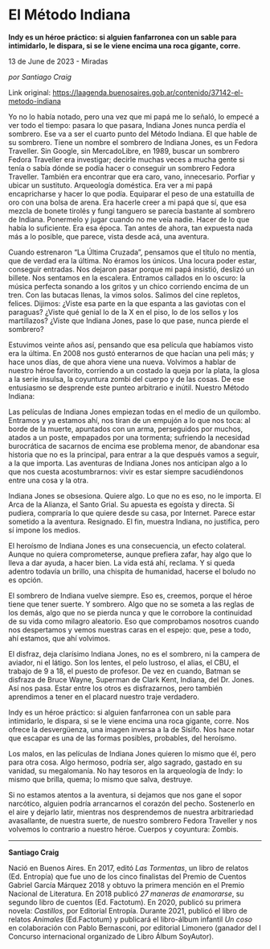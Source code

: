 # El Método Indiana

**Indy es un héroe práctico: si alguien fanfarronea con un sable para intimidarlo, le dispara, si se le viene encima una roca gigante, corre.**

13 de June de 2023 - Miradas

_por Santiago Craig_

Link original: https://laagenda.buenosaires.gob.ar/contenido/37142-el-metodo-indiana



Yo no lo había notado, pero una vez que mi papá me lo señaló, lo empecé a ver todo el tiempo: pasara lo que pasara, Indiana Jones nunca perdía el sombrero. Ese va a ser el cuarto punto del Método Indiana. El que hable de su sombrero. Tiene un nombre el sombrero de Indiana Jones, es un Fedora Traveller. Sin Google, sin MercadoLibre, en 1989, buscar un sombrero Fedora Traveller era investigar; decirle muchas veces a mucha gente si tenía o sabía dónde se podía hacer o conseguir un sombrero Fedora Traveller. También era encontrar que era caro, vano, innecesario. Porfiar y ubicar un sustituto. Arqueología doméstica. Era ver a mi papá encapricharse y hacer lo que podía. Equiparar el peso de una estatuilla de oro con una bolsa de arena. Era hacerle creer a mi papá que sí, que esa mezcla de bonete tirolés y fungi tanguero se parecía bastante al sombrero de Indiana. Ponermelo y jugar cuando no me veía nadie. Hacer de lo que había lo suficiente. Era esa época. Tan antes de ahora, tan expuesta nada más a lo posible, que parece, vista desde acá, una aventura.




Cuando estrenaron “La Última Cruzada”, pensamos que el título no mentía, que de verdad era la última. No éramos los únicos. Una locura poder estar, conseguir entradas. Nos dejaron pasar porque mi papá insistió, deslizó un billete. Nos sentamos en la escalera. Entramos callados en lo oscuro: la música perfecta sonando a los gritos y un chico corriendo encima de un tren. Con las butacas llenas, la vimos solos. Salimos del cine repletos, felices. Dijimos: ¿Viste esa parte en la que espanta a las gaviotas con el paraguas? ¿Viste qué genial lo de la X en el piso, lo de los sellos y los martillazos? ¿Viste que Indiana Jones, pase lo que pase, nunca pierde el sombrero?




Estuvimos veinte años así, pensando que esa película que habíamos visto era la última. En 2008 nos gustó enterarnos de que hacían una peli más; y hace unos días, de que ahora viene una nueva. Volvimos a hablar de nuestro héroe favorito, corriendo a un costado la queja por la plata, la glosa a la serie insulsa, la coyuntura zombi del cuerpo y de las cosas. De ese entusiasmo se desprende este punteo arbitrario e inútil. Nuestro Método Indiana:




Las películas de Indiana Jones empiezan todas en el medio de un quilombo. Entramos y ya estamos ahí, nos tiran de un empujón a lo que nos toca: al borde de la muerte, apuntados con un arma, perseguidos por muchos, atados a un poste, empapados por una tormenta; sufriendo la necesidad burocrática de sacarnos de encima ese problema menor, de abandonar esa historia que no es la principal, para entrar a la que después vamos a seguir, a la que importa. Las aventuras de Indiana Jones nos anticipan algo a lo que nos cuesta acostumbrarnos: vivir es estar siempre sacudiéndonos entre una cosa y la otra.




Indiana Jones se obsesiona. Quiere algo. Lo que no es eso, no le importa. El Arca de la Alianza, el Santo Grial. Su apuesta es egoísta y directa. Si pudiera, compraría lo que quiere desde su casa, por Internet. Parece estar sometido a la aventura. Resignado. El fin, muestra Indiana, no justifica, pero sí impone los medios.




El heroísmo de Indiana Jones es una consecuencia, un efecto colateral. Aunque no quiera comprometerse, aunque prefiera zafar, hay algo que lo lleva a dar ayuda, a hacer bien. La vida está ahí, reclama. Y si queda adentro todavía un brillo, una chispita de humanidad, hacerse el boludo no es opción.




El sombrero de Indiana vuelve siempre. Eso es, creemos, porque el héroe tiene que tener suerte. Y sombrero. Algo que no se someta a las reglas de los demás, algo que no se pierda nunca y que le corrobore la continuidad de su vida como milagro aleatorio. Eso que comprobamos nosotros cuando nos despertamos y vemos nuestras caras en el espejo: que, pese a todo, ahí estamos, que ahí volvimos.




El disfraz, deja clarísimo Indiana Jones, no es el sombrero, ni la campera de aviador, ni el látigo. Son los lentes, el pelo lustroso, el alias, el CBU, el trabajo de 9 a 18, el puesto de profesor. De vez en cuando, Batman se disfraza de Bruce Wayne, Superman de Clark Kent, Indiana, del Dr. Jones. Así nos pasa. Estar entre los otros es disfrazarnos, pero también aprendimos a tener en el placard nuestro traje verdadero.




Indy es un héroe práctico: si alguien fanfarronea con un sable para intimidarlo, le dispara, si se le viene encima una roca gigante, corre. Nos ofrece la desvergüenza, una imagen inversa a la de Sísifo. Nos hace notar que escapar es una de las formas posibles, probables, del heroísmo.




Los malos, en las películas de Indiana Jones quieren lo mismo que él, pero para otra cosa. Algo hermoso, podría ser, algo sagrado, gastado en su vanidad, su megalomanía. No hay tesoros en la arqueología de Indy: lo mismo que brilla, quema; lo mismo que salva, destruye.




Si no estamos atentos a la aventura, si dejamos que nos gane el sopor narcótico, alguien podría arrancarnos el corazón del pecho. Sostenerlo en el aire y dejarlo latir, mientras nos desprendemos de nuestra arbitrariedad avasallante, de nuestra suerte, de nuestro sombrero Fedora Traveller y nos volvemos lo contrario a nuestro héroe. Cuerpos y coyuntura: Zombis.




---




**Santiago Craig**




Nació en Buenos Aires. En 2017, editó *Las Tormentas*, un libro de relatos (Ed. Entropía) que fue uno de los cinco finalistas del Premio de Cuentos Gabriel García Márquez 2018 y obtuvo la primera mención en el Premio Nacional de Literatura. En 2018 publicó *27 maneras de enamorarse*, su segundo libro de cuentos (Ed. Factotum). En 2020, publicó su primera novela: *Castillos*, por Editorial Entropía. Durante 2021, publicó el libro de relatos *Animales* (Ed.Factotum) y publicará el libro-álbum infantil *Un coso* en colaboración con Pablo Bernasconi, por editorial Limonero (ganador del I Concurso internacional organizado de Libro Álbum SoyAutor).



